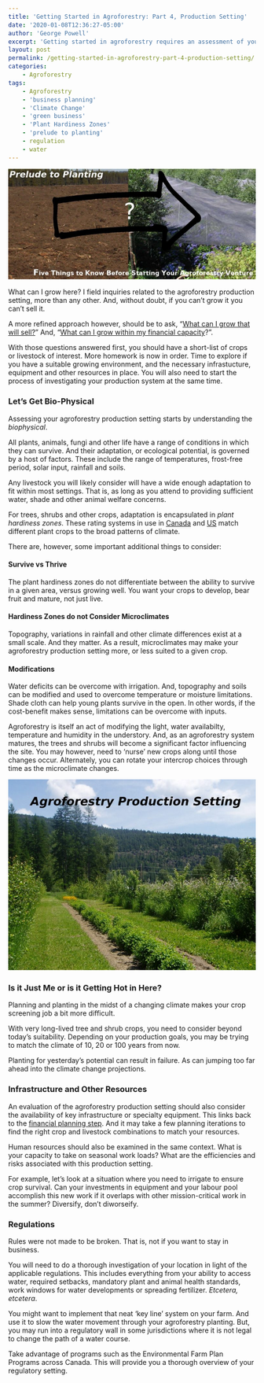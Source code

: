 ```yaml
---
title: 'Getting Started in Agroforestry: Part 4, Production Setting'
date: '2020-01-08T12:36:27-05:00'
author: 'George Powell'
excerpt: 'Getting started in agroforestry requires an assessment of your agroforestry production setting. This includes the biophysical potential, existing infrastructure and other resources, as well as the rules and regulations you must follow.'
layout: post
permalink: /getting-started-in-agroforestry-part-4-production-setting/
categories:
    - Agroforestry
tags:
    - Agroforestry
    - 'business planning'
    - 'Climate Change'
    - 'green business'
    - 'Plant Hardiness Zones'
    - 'prelude to planting'
    - regulation
    - water
---
```

![Prelude to Planting](/assets/images/PreludetoPlanting-768x344.jpg)

What can I grow here? I field inquiries related to the agroforestry production setting, more than any other. And, without doubt, if you can’t grow it you can’t sell it.

A more refined approach however, should be to ask, “[What can I grow that will sell?](https://agforinsight.com/getting-started-in-agroforestry-part-2-markets/)” And, “[What can I grow within my financial capacity](https://agforinsight.com/getting-started-in-agroforestry-part-3-finance/)?”.

With those questions answered first, you should have a short-list of crops or livestock of interest. More homework is now in order. Time to explore if you have a suitable growing environment, and the necessary infrastucture, equipment and other resources in place. You will also need to start the process of investigating your production system at the same time.

### Let’s Get Bio-Physical

Assessing your agroforestry production setting starts by understanding the *biophysical*.

All plants, animals, fungi and other life have a range of conditions in which they can survive. And their adaptation, or ecological potential, is governed by a host of factors. These include the range of temperatures, frost-free period, solar input, rainfall and soils.

Any livestock you will likely consider will have a wide enough adaptation to fit within most settings. That is, as long as you attend to providing sufficient water, shade and other animal welfare concerns.

For trees, shrubs and other crops, adaptation is encapsulated in *plant hardiness zones*. These rating systems in use in [Canada](http://planthardiness.gc.ca) and [US](https://planthardiness.ars.usda.gov/) match different plant crops to the broad patterns of climate.

There are, however, some important additional things to consider:

#### Survive vs Thrive

The plant hardiness zones do not differentiate between the ability to survive in a given area, versus growing well. You want your crops to develop, bear fruit and mature, not just live.

#### Hardiness Zones do not Consider Microclimates

 Topography, variations in rainfall and other climate differences exist at a small scale. And they matter. As a result, microclimates may make your agroforestry production setting more, or less suited to a given crop.

#### Modifications

Water deficits can be overcome with irrigation. And, topography and soils can be modified and used to overcome temperature or moisture limitations. Shade cloth can help young plants survive in the open. In other words, if the cost-benefit makes sense, limitations can be overcome with inputs.

Agroforestry is itself an act of modifying the light, water availabilty, temperature and humidity in the understory. And, as an agroforestry system matures, the trees and shrubs will become a significant factor influencing the site. You may however, need to ‘nurse’ new crops along until those changes occur. Alternately, you can rotate your intercrop choices through time as the microclimate changes.

![Agroforestry Production Setting](/assets/images/AF-Production-Setting-768x591.jpg)

### Is it Just Me or is it Getting Hot in Here?

Planning and planting in the midst of a changing climate makes your crop screening job a bit more difficult.

With very long-lived tree and shrub crops, you need to consider beyond today’s suitability. Depending on your production goals, you may be trying to match the climate of 10, 20 or 100 years from now.

Planting for yesterday’s potential can result in failure. As can jumping too far ahead into the climate change projections.

### Infrastructure and Other Resources

An evaluation of the agroforestry production setting should also consider the availability of key infrastructure or specialty equipment. This links back to the [financial planning step](https://agforinsight.com/getting-started-in-agroforestry-part-3-finance/). And it may take a few planning iterations to find the right crop and livestock combinations to match your resources.

Human resources should also be examined in the same context. What is your capacity to take on seasonal work loads? What are the efficiencies and risks associated with this production setting.

For example, let’s look at a situation where you need to irrigate to ensure crop survival. Can your investments in equipment and your labour pool accomplish this new work if it overlaps with other mission-critical work in the summer? Diversify, don’t diworseify.

### Regulations

Rules were not made to be broken. That is, not if you want to stay in business.

You will need to do a thorough investigation of your location in light of the applicable regulations. This includes everything from your ability to access water, required setbacks, mandatory plant and animal health standards, work windows for water developments or spreading fertilizer. *Etcetera, etcetera*.

You might want to implement that neat ‘key line’ system on your farm. And use it to slow the water movement through your agroforestry planting. But, you may run into a regulatory wall in some jurisdictions where it is not legal to change the path of a water course.

Take advantage of programs such as the Environmental Farm Plan Programs across Canada. This will provide you a thorough overview of your regulatory setting.
